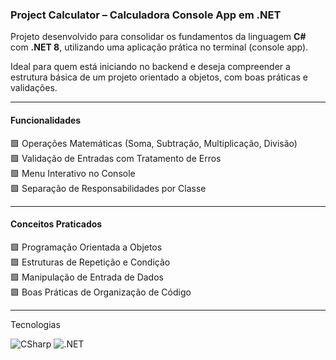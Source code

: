 ###  Project Calculator – Calculadora Console App em .NET

Projeto desenvolvido para consolidar os fundamentos da linguagem **C#** com **.NET 8**, utilizando uma aplicação prática no terminal (console app).

Ideal para quem está iniciando no backend e deseja compreender a estrutura básica de um projeto orientado a objetos, com boas práticas e validações.

---

####  Funcionalidades

🟪 Operações Matemáticas (Soma, Subtração, Multiplicação, Divisão)  
🟪 Validação de Entradas com Tratamento de Erros  
🟪 Menu Interativo no Console  
🟪 Separação de Responsabilidades por Classe  

---

####  Conceitos Praticados

🟪 Programação Orientada a Objetos  
🟪 Estruturas de Repetição e Condição  
🟪 Manipulação de Entrada de Dados  
🟪 Boas Práticas de Organização de Código  

---

Tecnologias
<p> <img src="https://img.shields.io/badge/CSharp-512BD4?style=flat&logo=csharp&logoColor=white" alt="CSharp" /> <img src="https://img.shields.io/badge/.NET-5C2D91?style=flat&logo=dotnet&logoColor=white" alt=".NET" /> </p>
